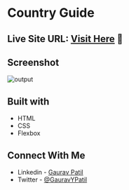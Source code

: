 # Country Guide

## Live Site URL: [Visit Here](https://calm-p4.netlify.app/) :rocket:

## Screenshot
![output](https://user-images.githubusercontent.com/102862547/214585713-de952398-c736-4efe-a0e4-a4e936cd1fa4.png) 


## Built with
- HTML
- CSS
- Flexbox

## Connect With Me
- Linkedin - [Gaurav Patil](https://www.linkedin.com/in/gaurav-patil301/)
- Twitter - [@GauravYPatil](https://twitter.com/GauravYPatil)
